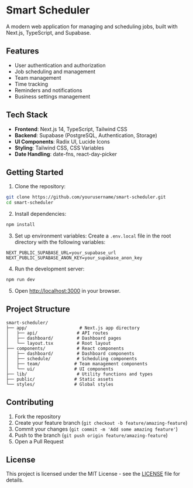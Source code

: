 # Smart Scheduler

A modern web application for managing and scheduling jobs, built with Next.js, TypeScript, and Supabase.

## Features

- User authentication and authorization
- Job scheduling and management
- Team management
- Time tracking
- Reminders and notifications
- Business settings management

## Tech Stack

- **Frontend**: Next.js 14, TypeScript, Tailwind CSS
- **Backend**: Supabase (PostgreSQL, Authentication, Storage)
- **UI Components**: Radix UI, Lucide Icons
- **Styling**: Tailwind CSS, CSS Variables
- **Date Handling**: date-fns, react-day-picker

## Getting Started

1. Clone the repository:
```bash
git clone https://github.com/yourusername/smart-scheduler.git
cd smart-scheduler
```

2. Install dependencies:
```bash
npm install
```

3. Set up environment variables:
Create a `.env.local` file in the root directory with the following variables:
```
NEXT_PUBLIC_SUPABASE_URL=your_supabase_url
NEXT_PUBLIC_SUPABASE_ANON_KEY=your_supabase_anon_key
```

4. Run the development server:
```bash
npm run dev
```

5. Open [http://localhost:3000](http://localhost:3000) in your browser.

## Project Structure

```
smart-scheduler/
├── app/                    # Next.js app directory
│   ├── api/               # API routes
│   ├── dashboard/         # Dashboard pages
│   └── layout.tsx         # Root layout
├── components/            # React components
│   ├── dashboard/         # Dashboard components
│   ├── schedule/          # Scheduling components
│   ├── team/             # Team management components
│   └── ui/               # UI components
├── lib/                   # Utility functions and types
├── public/               # Static assets
└── styles/               # Global styles
```

## Contributing

1. Fork the repository
2. Create your feature branch (`git checkout -b feature/amazing-feature`)
3. Commit your changes (`git commit -m 'Add some amazing feature'`)
4. Push to the branch (`git push origin feature/amazing-feature`)
5. Open a Pull Request

## License

This project is licensed under the MIT License - see the [LICENSE](LICENSE) file for details.
